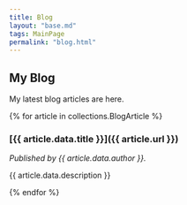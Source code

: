```yaml
---
title: Blog
layout: "base.md"
tags: MainPage
permalink: "blog.html"
---
```


## My Blog

My latest blog articles are here.

{% for article in collections.BlogArticle %}
  
  ### [{{ article.data.title }}]({{ article.url }})
  
  *Published by {{ article.data.author }}.*
  
  {{ article.data.description }}
  
{% endfor %}
